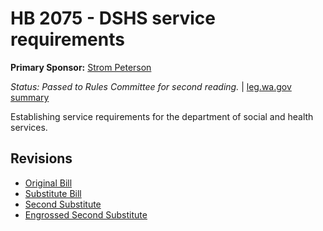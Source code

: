 # HB 2075 - DSHS service requirements
**Primary Sponsor:** [Strom Peterson](/person/leg/strom.peterson.md)

*Status: Passed to Rules Committee for second reading.* | [leg.wa.gov summary](https://app.leg.wa.gov/billsummary?BillNumber=2075&Year=2021)

Establishing service requirements for the department of social and health services.

## Revisions
* [Original Bill](1/)
* [Substitute Bill](S/)
* [Second Substitute](S2/)
* [Engrossed Second Substitute](S2.E/)